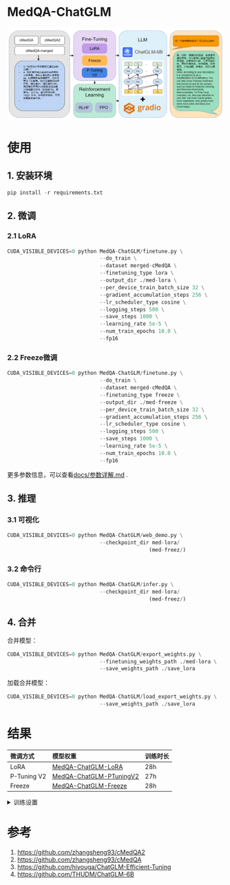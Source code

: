 # MedQA-ChatGLM

![](./images/model.png)

# 使用

## 1. 安装环境
```python
pip install -r requirements.txt
```
## 2. 微调

### 2.1 LoRA
```python
CUDA_VISIBLE_DEVICES=0 python MedQA-ChatGLM/finetune.py \
                              --do_train \
                              --dataset merged-cMedQA \
                              --finetuning_type lora \
                              --output_dir ./med-lora \
                              --per_device_train_batch_size 32 \
                              --gradient_accumulation_steps 256 \
                              --lr_scheduler_type cosine \
                              --logging_steps 500 \
                              --save_steps 1000 \
                              --learning_rate 5e-5 \
                              --num_train_epochs 10.0 \
                              --fp16
```
### 2.2 Freeze微调
```python
CUDA_VISIBLE_DEVICES=0 python MedQA-ChatGLM/finetune.py \
                              --do_train \
                              --dataset merged-cMedQA \
                              --finetuning_type freeze \
                              --output_dir ./med-freeze \
                              --per_device_train_batch_size 32 \
                              --gradient_accumulation_steps 256 \
                              --lr_scheduler_type cosine \
                              --logging_steps 500 \
                              --save_steps 1000 \
                              --learning_rate 5e-5 \
                              --num_train_epochs 10.0 \
                              --fp16
```

更多参数信息，可以查看[docs/参数详解.md](https://github.com/WangRongsheng/MedQA-ChatGLM/blob/main/docs/%E5%8F%82%E6%95%B0%E8%AF%A6%E8%A7%A3.md) .

## 3. 推理

### 3.1 可视化
```python
CUDA_VISIBLE_DEVICES=0 python MedQA-ChatGLM/web_demo.py \
                              --checkpoint_dir med-lora/
                                              (med-freez/)
```

### 3.2 命令行
```python
CUDA_VISIBLE_DEVICES=0 python MedQA-ChatGLM/infer.py \
                              --checkpoint_dir med-lora/
                                              (med-freez/)
```

## 4. 合并

合并模型：
```python
CUDA_VISIBLE_DEVICES=0 python MedQA-ChatGLM/export_weights.py \
                              --finetuning_weights_path ./med-lora \
                              --save_weights_path ./save_lora
```

加载合并模型：
```python
CUDA_VISIBLE_DEVICES=0 python MedQA-ChatGLM/load_export_weights.py \
                              --save_weights_path ./save_lora
```

# 结果

|微调方式|模型权重|训练时长|
|:-|:-|:-|
|LoRA|[MedQA-ChatGLM-LoRA](https://huggingface.co/wangrongsheng/MedQA-ChatGLM-LoRA)|28h|
|P-Tuning V2|[MedQA-ChatGLM-PTuningV2](https://huggingface.co/wangrongsheng/MedQA-ChatGLM-PTuningV2)|27h|
|Freeze|[MedQA-ChatGLM-Freeze](https://huggingface.co/wangrongsheng/MedQA-ChatGLM-Freeze)|28h|

<details>
  <summary>训练设置</summary>
  <p>* 实验是在Linux系统，A100 (1X, 80GB)上进行的</p>
</details>

# 参考

1. https://github.com/zhangsheng93/cMedQA2
2. https://github.com/zhangsheng93/cMedQA
3. https://github.com/hiyouga/ChatGLM-Efficient-Tuning
4. https://github.com/THUDM/ChatGLM-6B
